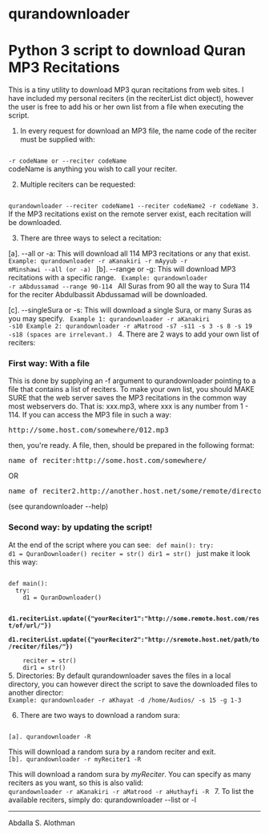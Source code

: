 qurandownloader
=================================================

Python 3 script to download Quran MP3 Recitations
=================================================

This is a tiny utility to download MP3 quran recitations from web sites. I have included my
personal reciters (in the reciterList dict object), however the user is free to add his or her
own list from a file when executing the script.

1. In every request for download an MP3 file, the name code of the reciter must be supplied with:
<code>
-r codeName or --reciter codeName
</code>
codeName is anything you wish to call your reciter.

2. Multiple reciters can be requested:
<code>
qurandownloader --reciter codeName1 --reciter codeName2 -r codeName 3.
</code>
If the MP3 recitations exist on the remote server exist, each recitation will be downloaded.

3. There are three ways to select a recitation:

[a]. --all or -a: This will download all 114 MP3 recitations or any that exist.
<code>
Example: qurandownloader -r aKanakiri -r mAyyub -r mMinshawi --all (or -a)
 </code>
[b]. --range or -g: This will download MP3 recitations with a specific range.
<code>
Example: qurandownloader -r aAbdussamad --range 90-114
</code>
All Suras from 90 all the way to Sura 114 for the reciter Abdulbassit Abdussamad will be downloaded.

[c]. --singleSura or -s: This will download a single Sura, or many Suras as you may specify.
<code>
Example 1: qurandownloader -r aKanakiri -s10
Example 2: qurandownloader -r aMatrood -s7 -s11 -s 3 -s 8 -s 19 -s18
(spaces are irrelevant.)
</code>
4. There are 2 ways to add your own list of reciters:

<H3>First way: With a file</H3>

This is done by supplying an -f argument to qurandownloader pointing to a file that contains a list of
reciters. To make your own list, you should MAKE SURE that the web server saves the MP3 recitations
in the common way most webservers do. That is: xxx.mp3, where xxx is any number from 1 - 114. If
you can access the MP3 file in such a way:
<pre>
http://some.host.com/somewhere/012.mp3
</pre>
then, you're ready. A file, then, should be prepared in the following format:

<pre>name_of_reciter:http://some.host.com/somewhere/</pre>
OR
<pre>name_of_reciter2.http://another.host.net/some/remote/directory/</pre>

(see qurandownloader --help)

<H3>Second way: by updating the script!</H3>

At the end of the script where you can see:
<code>
def main():
  try:
    d1 = QuranDownloader()
    reciter = str()
    dir1 = str()
</code>
just make it look this way:

<code>
def main():
  try:
    d1 = QuranDownloader()
<b>
    d1.reciterList.update({"yourReciter1":"http://some.remote.host.com/rest/of/url/"})
    d1.reciterList.update({"yourReciter2":"http://sremote.host.net/path/to/reciter/files/"})
</b> 
    reciter = str()
    dir1 = str()
</code>
5. Directories: By default qurandownloader saves the files in a local directory, you can however
direct the script to save the downloaded files to another director:
<code>
Example: qurandownloader -r aKhayat -d /home/Audios/ -s 15 -g 1-3
</code>

6. There are two ways to download a random sura:
<code>
[a]. qurandownloader -R
</code>

This will download a random sura by a random reciter and exit.
<code>
[b]. qurandownloader -r myReciter1 -R
</code>

This will download a random sura by <i>myReciter</i>. You can specify as many reciters as you want, so
this is also valid:
<code>
qurandownloader -r aKanakiri -r aMatrood -r aHuthayfi -R
</code>
7. To list the available reciters, simply do: qurandownloader --list or -l

---
Abdalla S. Alothman


